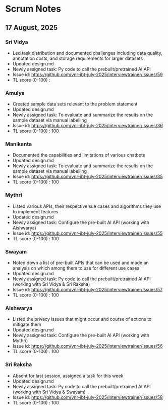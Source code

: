 # Scrum Notes

## 17 August, 2025

### Sri Vidya

* Led task distribution and documented challenges including data quality, annotation costs, and storage requirements for larger datasets
* Updated design.md
* Newly assigned task: Py code to call the prebuilt/pretrained AI API
* Issue id: https://github.com/vnr-ibt-july-2025/interviewtrainer/issues/59
* TL score (0-100) : 

### Amulya

* Created sample data sets relevant to the problem statement
* Updated design.md
* Newly assigned task: To evaluate and summarize the results on the sample dataset via manual labelling
* Issue id: https://github.com/vnr-ibt-july-2025/interviewtrainer/issues/36
* TL score (0-100) : 100

### Manikanta

* Documented the capabilities and limitations of various chatbots
* Updated design.md
* Newly assigned task: To evaluate and summarize the results on the sample dataset via manual labelling
* Issue id: https://github.com/vnr-ibt-july-2025/interviewtrainer/issues/35
* TL score (0-100) : 100

### Mythri

* Listed various APIs, their respective sue cases and algorithms they use to implement features
* Updated design.md
* Newly assigned task: Configure the pre-built AI API (working with Aishwarya)
* Issue id: https://github.com/vnr-ibt-july-2025/interviewtrainer/issues/55
* TL score (0-100) : 100

### Swayam

* Noted down a list of pre-built APIs that can be used and made an analysis on which among them to use for different use cases
* Updated design.md
* Newly assigned task: Py code to call the prebuilt/pretrained AI API (working with Sri Vidya & Sri Raksha)
* Issue id: https://github.com/vnr-ibt-july-2025/interviewtrainer/issues/57
* TL score (0-100) : 100

### Aishwarya

* Listed the privacy issues that might occur and course of actions to mitigate them
* Updated design.md
* Newly assigned task: Configure the pre-built AI API (working with Mythri)
* Issue id: https://github.com/vnr-ibt-july-2025/interviewtrainer/issues/56
* TL score (0-100) : 100

### Sri Raksha

* Absent for last session, assigned a task for this week
* Updated design.md
* Newly assigned task: Py code to call the prebuilt/pretrained AI API (working with Sri Vidya & Swayam)
* Issue id: https://github.com/vnr-ibt-july-2025/interviewtrainer/issues/58
* TL score (0-100) : 100
